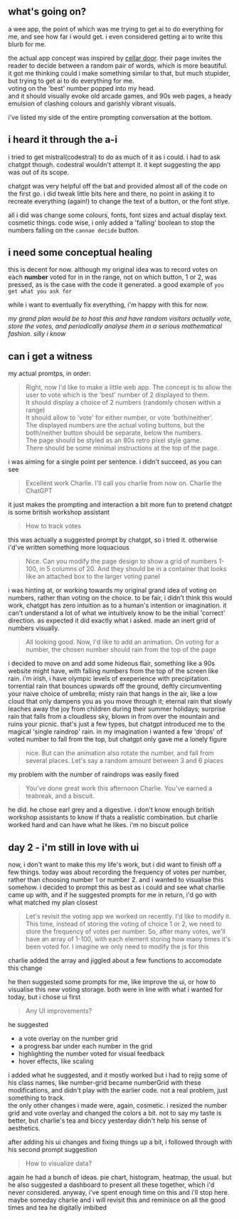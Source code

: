 ## what's going on?
a wee app, the point of which was me trying to get ai to do everything for me, and see how far i would get.
i even considered getting ai to write this blurb for me.

the actual app concept was inspired by [cellar door](https://logos.substack.com/p/cellar-door). their page invites the reader to decide between a random pair of words, which is more beautiful.  
it got me thinking could i make something similar to that, but much stupider, but trying to get ai to do everything for me.  
voting on the 'best' number popped into my head.  
and it should visually evoke old arcade games, and 90s web pages, a heady emulsion of clashing colours and garishly vibrant visuals.

i've listed my side of the entire prompting conversation at the bottom.

## i heard it through the a-i
i tried to get mistral(codestral) to do as much of it as i could. i had to ask chatgpt though. codestral wouldn't attempt it. it kept suggesting the app was out of its scope.

chatgpt was very helpful off the bat and provided almost all of the code on the first go. i did tweak little bits here and there, no point in asking it to recreate everything (again!) to change the text of a button, or the font stlye.

all i did was change some colours, fonts, font sizes and actual display text. cosmetic things.
code wise, i only added a 'falling' boolean to stop the numbers falling on the `cannae decide` button.

## i need some conceptual healing
this is decent for now. although my original idea was to record votes on each **number** voted for in in the range, not on which button, 1 or 2, was pressed, as is the case with the code it generated. a good example of `you get what you ask for`

while i want to eventually fix everything, i'm happy with this for now.

*my grand plan would be to host this and have random visitors actually vote, store the votes, and periodically analyse them in a serious mathematical fashion. silly i know*

## can i get a witness
my actual promtps, in order:

>Right, now I'd like to make a little web app.
The concept is to allow the user to vote which is the 'best' number of 2 displayed to them.  
It should display a choice of 2 numbers (randomly chosen within a range)  
It should allow to 'vote' for either number, or vote 'both/neither'.  
The displayed numbers are the actual voting buttons, but the both/neither button should be separate, below the numbers.  
The page should be styled as an 80s retro pixel style game.  
There should be some minimal instructions at the top of the page.

i was aiming for a single point per sentence. i didn't succeed, as you can see

>Excellent work Charlie. I'll call you charlie from now on. Charlie the ChatGPT

it just makes the prompting and interaction a bit more fun to pretend chatgpt is some british workshop assistant

>How to track votes

this was actually a suggested prompt by chatgpt, so i tried it. otherwise i'd've written something more loquacious

>Nice. Can you modify the page design to show a grid of numbers 1-100, in 5 columns of 20.
And they should be in a container that looks like an attached box to the larger voting panel

i was hinting at, or working towards my original grand idea of voting on numbers, rather than voting on the choice. to be fair, i didn't think this would work, chatgpt has zero intuition as to a human's intention or imagination. it can't understand a lot of what we intuitively know to be the initial 'correct' direction. as expected it did exactly what i asked. made an inert grid of numbers visually.

>All looking good. Now, I'd like to add an animation. On voting for a number, the chosen number should rain from the top of the page

i decided to move on and add some hideous flair, something like a 90s website might have, with falling numbers from the top of the screen like rain.
i'm irish, i have olympic levels of exeperience with precipitation. torrential rain that bounces upwards off the ground, deftly circumventing your naive choice of umbrella; misty rain that hangs in the air, like a low cloud that only dampens you as you move through it; eternal rain that slowly leaches away the joy from children during their summer holidays; surprise rain that falls from a cloudless sky, blown in from over the mountain and ruins your picnic. that's just a few types, but chatgpt introduced me to the magical 'single raindrop' rain. in my imagination i wanted a few 'drops' of voted number to fall from the top, but chatgpt only gave me a lonely figure

>nice. But can the animation also rotate the number, and fall from several places. Let's say a random amount between 3 and 6 places

my problem with the number of raindrops was easily fixed

>You've done great work this afternoon Charlie. You've earned a teabreak, and a biscuit.

he did. he chose earl grey and a digestive. i don't know enough british workshop assistants to know if thats a realistic combination. but charlie worked hard and can have what he likes. i'm no biscuit police

## day 2 - i'm still in love with ui

now, i don't want to make this my life's work, but i did want to finish off a few things.
today was about recording the frequency of votes per number, rather than choosing number 1 or number 2.
and i wanted to visualise this somehow. 
i decided to prompt this as best as i could and see what charlie came up with, and if he suggested prompts for me in return, i'd go with what matched my plan closest

>Let's revisit the voting app we worked on recently. I'd like to modify it.
This time, instead of storing the voting of choice 1 or 2, we need to store the frequency of votes per number. So, after many votes, we'll have an array of 1-100, with each element storing how many times it's been voted for. I imagine we only need to modify the js for this

charlie added the array and jiggled about a few functions to accomodate this change

he then suggested some prompts for me, like improve the ui, or how to visualise this new voting storage. both were in line with what i wanted for today, but i chose ui first

>Any UI improvements?

he suggested 
+ a vote overlay on the number grid
+ a progress bar under each number in the grid
+ highlighting the number voted for visual feedback
+ hover effects, like scaling

i added what he suggested, and it mostly worked but i had to rejig some of his class names, like number-grid became numberGrid with these modifications, and didn't play with the earlier code. not a real problem, just something to track.  
the only other changes i made were, again, cosmetic. i resized the number grid and vote overlay and changed the colors a bit. not to say my taste is better, but charlie's tea and biccy yesterday didn't help his sense of aesthetics.

after adding his ui changes and fixing things up a bit, i followed through with his second prompt suggestion

>How to visualize data?

again he had a bunch of ideas. pie chart, histogram, heatmap, the usual. but he also suggested a dashboard to present all these together, which i'd never considered. anyway, i've spent enough time on this and i'll stop here. maybe someday charlie and i will revisit this and reminisce on all the good times and tea he digitally imbibed
